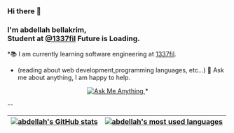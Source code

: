 ### Hi there 👋

### I'm abdellah bellakrim,<br/> Student at [@1337fil](https://1337.ma/) Future is Loading.
*📚 I am currently learning software engineering at [1337fil](https://1337.ma/).
* (reading about web development,programming languages, etc...)
👐 Ask me about anything, I am happy to help.


<p align="center">
	<a href="=mailto:bellakrim2032@gmail.com">
		<img alt="Ask Me Anything" src="https://img.shields.io/badge/-Ask_me_anything-blueviolet?style=flat&logo=Gmail&logoColor=white&link=mailto:bellakrim2032@gmail.com" />
	</a>
	<span> * </span>
</p>
--

| [![abdellah's GitHub stats](https://github-readme-stats-eight-virid.vercel.app/api?username=heybellakrim&count_private=true&theme=calm&show_icons=true)](https://github.com/heybellakrim?tab=repositories) | [![abdellah's most used languages](https://github-readme-stats.vercel.app/api/top-langs/?username=heybellakrim&layout=compact&hide_border=true&theme=jolly)](https://github.com/heybellakrim?tab=repositories) |
|:-:|:-:|




